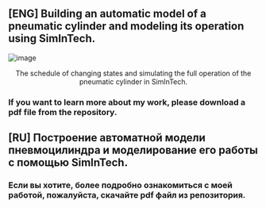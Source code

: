 ## [ENG] Building an automatic model of a pneumatic cylinder and modeling its operation using SimInTech.

   ![image](https://user-images.githubusercontent.com/74863359/191102587-dd5b7fae-2f01-4cb8-9cb4-f7af13e84299.png)

<p align="center">
   The schedule of changing states and simulating the full operation of the pneumatic cylinder in SimInTech.
</p>


### If you want to learn more about my work, please download a pdf file from the repository.



## [RU] Построение автоматной модели пневмоцилиндра и моделирование его работы с помощью SimInTech.

### Если вы хотите, более подробно ознакомиться с моей работой, пожалуйста, скачайте pdf файл из репозитория.
